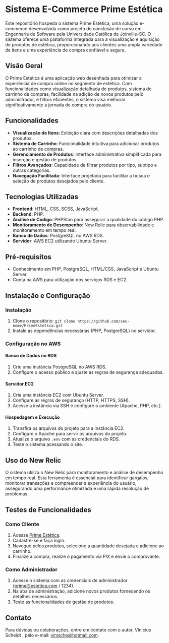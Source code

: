 # Sistema E-Commerce Prime Estética

Este repositório hospeda o sistema Prime Estética, uma solução e-commerce desenvolvida como projeto de conclusão de curso em Engenharia de Software pela Universidade Católica de Joinville-SC. O sistema oferece uma plataforma integrada para a visualização e aquisição de produtos de estética, proporcionando aos clientes uma ampla variedade de itens e uma experiência de compra confiável e segura.

## Visão Geral

O Prime Estética é uma aplicação web desenhada para otimizar a experiência de compra online no segmento de estética. Com funcionalidades como visualização detalhada de produtos, sistema de carrinho de compras, facilidade na adição de novos produtos pelo administrador, e filtros eficientes, o sistema visa melhorar significativamente a jornada de compra do usuário.

## Funcionalidades

- **Visualização de Itens**: Exibição clara com descrições detalhadas dos produtos.
- **Sistema de Carrinho**: Funcionalidade intuitiva para adicionar produtos ao carrinho de compras.
- **Gerenciamento de Produtos**: Interface administrativa simplificada para inserção e gestão de produtos.
- **Filtros Avançados**: Capacidade de filtrar produtos por tipo, subtipo e outras categorias.
- **Navegação Facilitada**: Interface projetada para facilitar a busca e seleção de produtos desejados pelo cliente.

## Tecnologias Utilizadas

- **Frontend**: HTML, CSS, SCSS, JavaScript.
- **Backend**: PHP.
- **Análise de Código**: PHPStan para assegurar a qualidade do código PHP.
- **Monitoramento de Desempenho**: New Relic para observabilidade e monitoramento em tempo real.
- **Banco de Dados**: PostgreSQL no AWS RDS.
- **Servidor**: AWS EC2 utilizando Ubuntu Server.

## Pré-requisitos

- Conhecimento em PHP, PostgreSQL, HTML/CSS, JavaScript e Ubuntu Server.
- Conta na AWS para utilização dos serviços RDS e EC2.

## Instalação e Configuração

### Instalação

1. Clone o repositório: `git clone https://github.com/seu-nome/PrimeEstetica.git`
2. Instale as dependências necessárias (PHP, PostgreSQL) no servidor.

### Configuração no AWS

#### Banco de Dados no RDS

1. Crie uma instância PostgreSQL no AWS RDS.
2. Configure o acesso público e ajuste as regras de segurança adequadas.

#### Servidor EC2

1. Crie uma instância EC2 com Ubuntu Server.
2. Configure as regras de segurança (HTTP, HTTPS, SSH).
3. Acesse a instância via SSH e configure o ambiente (Apache, PHP, etc.).

#### Hospedagem e Execução

1. Transfira os arquivos do projeto para a instância EC2.
2. Configure o Apache para servir os arquivos do projeto.
3. Atualize o arquivo `.env` com as credenciais do RDS.
4. Teste o sistema acessando o site.

## Uso do New Relic

O sistema utiliza o New Relic para monitoramento e análise de desempenho em tempo real. Esta ferramenta é essencial para identificar gargalos, monitorar transações e compreender a experiência do usuário, assegurando uma performance otimizada e uma rápida resolução de problemas.

## Testes de Funcionalidades

### Como Cliente

1. Acesse [Prime Estética](http://18.228.11.56).
2. Cadastre-se e faça login.
3. Navegue pelos produtos, selecione a quantidade desejada e adicione ao carrinho.
4. Finalize a compra, realize o pagamento via PIX e envie o comprovante.

### Como Administrador

1. Acesse o sistema com as credenciais de administrador (prime@estetica.com / 1234).
2. Na aba de administração, adicione novos produtos fornecendo os detalhes necessários.
3. Teste as funcionalidades de gestão de produtos.


## Contato

Para dúvidas ou colaborações, entre em contato com o autor, Vinicius Scheidt , pelo e-mail: vinische@hotmail.com.
